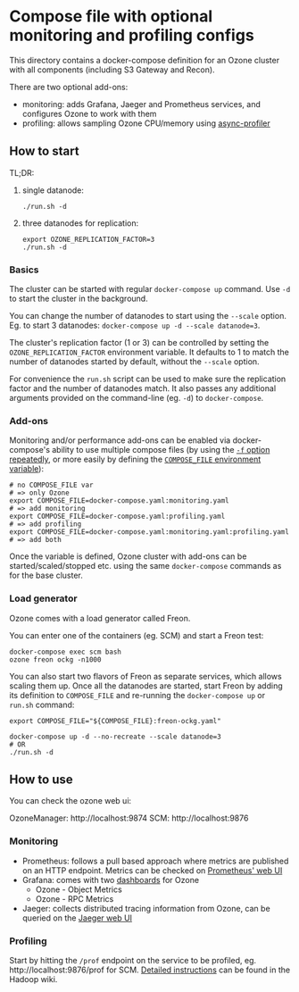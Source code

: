 <!---
  Licensed under the Apache License, Version 2.0 (the "License");
  you may not use this file except in compliance with the License.
  You may obtain a copy of the License at

   http://www.apache.org/licenses/LICENSE-2.0

  Unless required by applicable law or agreed to in writing, software
  distributed under the License is distributed on an "AS IS" BASIS,
  WITHOUT WARRANTIES OR CONDITIONS OF ANY KIND, either express or implied.
  See the License for the specific language governing permissions and
  limitations under the License. See accompanying LICENSE file.
-->

# Compose file with optional monitoring and profiling configs

This directory contains a docker-compose definition for an Ozone cluster with all components (including S3 Gateway and Recon).

There are two optional add-ons:

 * monitoring: adds Grafana, Jaeger and Prometheus services, and configures Ozone to work with them
 * profiling: allows sampling Ozone CPU/memory using [async-profiler](https://github.com/jvm-profiling-tools/async-profiler)

## How to start

TL;DR:

1. single datanode:
   ```
   ./run.sh -d
   ```
2. three datanodes for replication:
   ```
   export OZONE_REPLICATION_FACTOR=3
   ./run.sh -d
   ```

### Basics

The cluster can be started with regular `docker-compose up` command.  Use `-d` to start the cluster in the background.

You can change the number of datanodes to start using the `--scale` option.  Eg. to start 3 datanodes: `docker-compose up -d --scale datanode=3`.

The cluster's replication factor (1 or 3) can be controlled by setting the `OZONE_REPLICATION_FACTOR` environment variable.  It defaults to 1 to match the number of datanodes started by default, without the `--scale` option.

For convenience the `run.sh` script can be used to make sure the replication factor and the number of datanodes match.  It also passes any additional arguments provided on the command-line (eg. `-d`) to `docker-compose`.

### Add-ons

Monitoring and/or performance add-ons can be enabled via docker-compose's ability to use multiple compose files (by using the [`-f` option repeatedly](https://docs.docker.com/compose/reference/overview/#specifying-multiple-compose-files), or more easily by defining the [`COMPOSE_FILE` environment variable](https://docs.docker.com/compose/reference/envvars/#compose_file)):

```
# no COMPOSE_FILE var                                                  # => only Ozone
export COMPOSE_FILE=docker-compose.yaml:monitoring.yaml                # => add monitoring
export COMPOSE_FILE=docker-compose.yaml:profiling.yaml                 # => add profiling
export COMPOSE_FILE=docker-compose.yaml:monitoring.yaml:profiling.yaml # => add both
```

Once the variable is defined, Ozone cluster with add-ons can be started/scaled/stopped etc. using the same `docker-compose` commands as for the base cluster.

### Load generator

Ozone comes with a load generator called Freon.

You can enter one of the containers (eg. SCM) and start a Freon test:

```
docker-compose exec scm bash
ozone freon ockg -n1000
```

You can also start two flavors of Freon as separate services, which allows scaling them up.  Once all the datanodes are started, start Freon by adding its definition to `COMPOSE_FILE` and re-running the `docker-compose up` or `run.sh` command:

```
export COMPOSE_FILE="${COMPOSE_FILE}:freon-ockg.yaml"

docker-compose up -d --no-recreate --scale datanode=3
# OR
./run.sh -d
```

## How to use

You can check the ozone web ui:

OzoneManager: http://localhost:9874
SCM: http://localhost:9876

### Monitoring

 * Prometheus: follows a pull based approach where metrics are published on an HTTP endpoint.  Metrics can be checked on [Prometheus' web UI](http://localhost:9090/)
 * Grafana: comes with two [dashboards](http://localhost:3000) for Ozone
   * Ozone - Object Metrics
   * Ozone - RPC Metrics
 * Jaeger: collects distributed tracing information from Ozone, can be queried on the [Jaeger web UI](http://localhost:16686)

### Profiling

Start by hitting the `/prof` endpoint on the service to be profiled, eg. http://localhost:9876/prof for SCM.  [Detailed instructions](https://cwiki.apache.org/confluence/display/HADOOP/Java+Profiling+of+Ozone) can be found in the Hadoop wiki.
